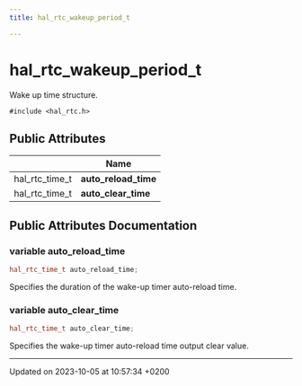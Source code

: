 ```yaml
---
title: hal_rtc_wakeup_period_t

---
```


# hal_rtc_wakeup_period_t




Wake up time structure.


`#include <hal_rtc.h>`

## Public Attributes

|                | Name           |
| -------------- | -------------- |
| hal_rtc_time_t | **auto_reload_time**  |
| hal_rtc_time_t | **auto_clear_time**  |

## Public Attributes Documentation

### variable auto_reload_time

```cpp
hal_rtc_time_t auto_reload_time;
```


Specifies the duration of the wake-up timer auto-reload time.


### variable auto_clear_time

```cpp
hal_rtc_time_t auto_clear_time;
```


Specifies the wake-up timer auto-reload time output clear value.


-------------------------------

Updated on 2023-10-05 at 10:57:34 +0200